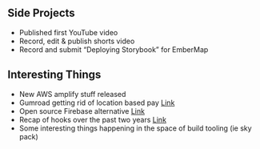 ## Side Projects

- Published first YouTube video
- Record, edit & publish shorts video
- Record and submit “Deploying Storybook” for EmberMap

## Interesting Things

- New AWS amplify stuff released
- Gumroad getting rid of location based pay [Link](https://twitter.com/shl/status/1334201934702493697?s=21)
- Open source Firebase alternative [Link](https://supabase.io)
- Recap of hooks over the past two years [Link](https://twitter.com/buildsghost/status/1334578160948498434?s=21)
- Some interesting things happening in the space of build tooling (ie sky pack)
